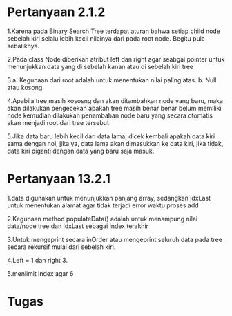 # Pertanyaan 2.1.2
1.Karena pada Binary Search Tree terdapat aturan bahwa setiap child node sebelah kiri selalu lebih kecil nilainya dari pada root node. Begitu pula sebaliknya.

2.Pada class Node diberikan atribut left dan right agar seabgai pointer untuk menunjukkan data yang di sebelah kanan atau di sebelah kiri tree

3.a. Kegunaan dari root adalah untuk menentukan nilai paling atas. b. Null atau kosong.

4.Apabila tree masih kososng dan akan ditambahkan node yang baru, maka akan dilakukan pengecekan apakah tree masih benar benar belum memiliki node kemudian dilakukan penambahan node baru yang secara otomatis akan menjadi root dari tree tersebut

5.Jika data baru lebih kecil dari data lama, dicek kembali apakah data kiri sama dengan nol, jika ya, data lama akan dimasukkan ke data kiri, jika tidak, data kiri diganti dengan data yang baru saja masuk.

# Pertanyaan 13.2.1
1.data digunakan untuk menunjukkan panjang array, sedangkan idxLast untuk menentukan alamat agar tidak terjadi error waktu proses add

2.Kegunaan method populateData() adalah untuk menampung nilai data/node tree dan idxLast sebagai index terakhir

3.Untuk mengeprint secara inOrder atau mengeprint seluruh data pada tree secara rekursif mulai dari sebelah kiri.

4.Left = 1 dan right 3.

5.menlimit index agar 6

# Tugas

